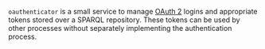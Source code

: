 `oauthenticator` is a small service to manage [OAuth 2](https://oauth.net/2/) logins and appropriate tokens stored over a SPARQL repository. 
These tokens can be used by other processes without separately implementing the authentication process. 
